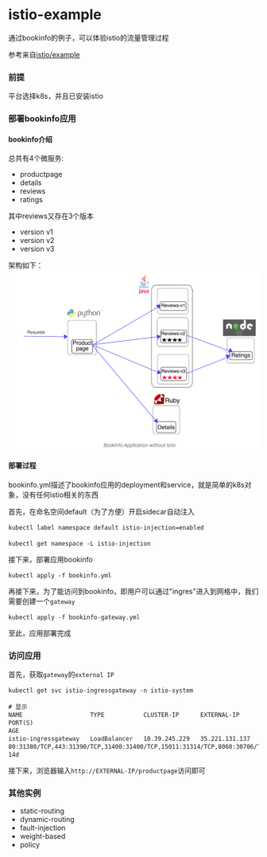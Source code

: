 # istio-example
通过bookinfo的例子，可以体验istio的流量管理过程

参考来自[istio/example](https://github.com/istio/istio/tree/master/samples/bookinfo)

### 前提

平台选择k8s，并且已安装istio

### 部署bookinfo应用

#### bookinfo介绍

总共有4个微服务:
- productpage
- details
- reviews
- ratings

其中reviews又存在3个版本
- version v1
- version v2
- version v3

架构如下：
![](bookinfo.png)

#### 部署过程

bookinfo.yml描述了bookinfo应用的deployment和service，就是简单的k8s对象，没有任何istio相关的东西

首先，在命名空间default（为了方便）开启sidecar自动注入

```
kubectl label namespace default istio-injection=enabled

kubectl get namespace -L istio-injection
```

接下来，部署应用bookinfo

```
kubectl apply -f bookinfo.yml
```

再接下来，为了能访问到bookinfo，即用户可以通过"ingres"进入到网格中，我们需要创建一个`gateway`

```
kubectl apply -f bookinfo-gateway.yml
```

至此，应用部署完成

### 访问应用

首先，获取`gateway`的`external IP`

```
kubectl get svc istio-ingressgateway -n istio-system

# 显示
NAME                   TYPE           CLUSTER-IP      EXTERNAL-IP      PORT(S)                                                                                                                   AGE
istio-ingressgateway   LoadBalancer   10.39.245.229   35.221.131.137   80:31380/TCP,443:31390/TCP,31400:31400/TCP,15011:31314/TCP,8060:30706/TCP,853:30684/TCP,15030:32002/TCP,15031:32463/TCP   14d

```

接下来，浏览器输入`http://EXTERNAL-IP/productpage`访问即可


### 其他实例

- static-routing
- dynamic-routing
- fault-injection
- weight-based
- policy

